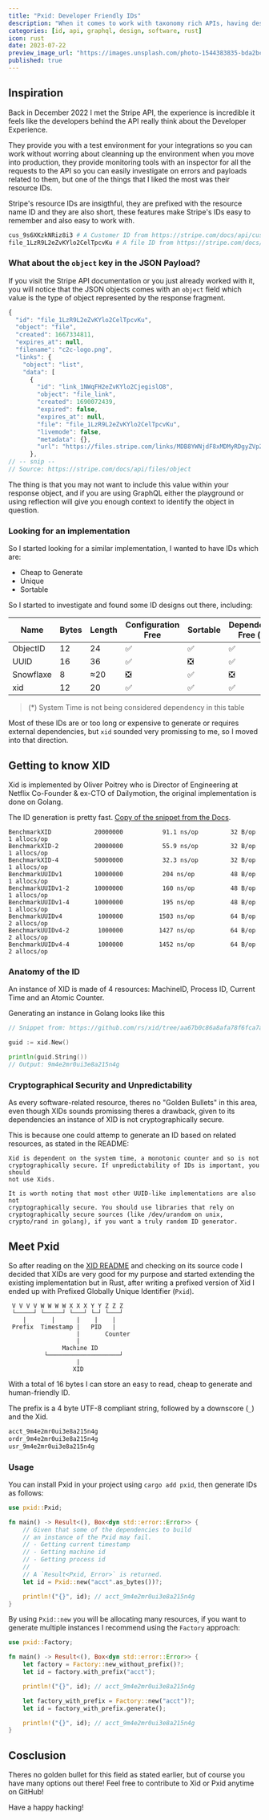```yaml
---
title: "Pxid: Developer Friendly IDs"
description: "When it comes to work with taxonomy rich APIs, having descriptive IDs that prevides context about the resource in question is crucial"
categories: [id, api, graphql, design, software, rust]
icon: rust
date: 2023-07-22
preview_image_url: "https://images.unsplash.com/photo-1544383835-bda2bc66a55d?ixlib=rb-4.0.3&ixid=M3wxMjA3fDB8MHxwaG90by1wYWdlfHx8fGVufDB8fHx8fA%3D%3D&auto=format&fit=crop&w=2272&q=1"
published: true
---
```


## Inspiration

Back in December 2022 I met the Stripe API, the experience is incredible it
feels like the developers behind the API really think about the Developer
Experience.

They provide you with a test environment for your integrations so you can work
without worring about cleanning up the environment when you move into production,
they provide monitoring tools with an inspector for all the requests to the API
so you can easily investigate on errors and payloads related to them, but one
of the things that I liked the most was their resource IDs.

Stripe's resource IDs are insigthful, they are prefixed with the resource name
ID and they are also short, these features make Stripe's IDs easy to remember
and also easy to work with.

```bash
cus_9s6XKzkNRiz8i3 # A Customer ID from https://stripe.com/docs/api/customers
file_1LzR9L2eZvKYlo2CelTpcvKu # A file ID from https://stripe.com/docs/api/files
```

### What about the `object` key in the JSON Payload?

If you visit the Stripe API documentation or you just already worked with it,
you will notice that the JSON objects comes with an `object` field which value
is the type of object represented by the response fragment.

```js
{
  "id": "file_1LzR9L2eZvKYlo2CelTpcvKu",
  "object": "file",
  "created": 1667334811,
  "expires_at": null,
  "filename": "c2c-logo.png",
  "links": {
    "object": "list",
    "data": [
      {
        "id": "link_1NWqFH2eZvKYlo2CjegislO8",
        "object": "file_link",
        "created": 1690072439,
        "expired": false,
        "expires_at": null,
        "file": "file_1LzR9L2eZvKYlo2CelTpcvKu",
        "livemode": false,
        "metadata": {},
        "url": "https://files.stripe.com/links/MDB8YWNjdF8xMDMyRDgyZVp2S1lsbzJDfGZsX3Rlc3RfVzVXajVISGh0UEYwSTdMdno2Zjd5OTQx006747U4IB"
      },
// -- snip --
// Source: https://stripe.com/docs/api/files/object
```

The thing is that you may not want to include this value within your response
object, and if you are using GraphQL either the playground or using reflection
will give you enough context to identify the object in question.

### Looking for an implementation

So I started looking for a similar implementation, I wanted to have IDs which
are:

- Cheap to Generate
- Unique
- Sortable

So I started to investigate and found some ID designs out there, including:

| Name | Bytes | Length | Configuration Free | Sortable | Dependency Free (*) |
| --- | --- | --- | --- | --- | --- |
| ObjectID | 12 | 24 | ✅ | ✅ | ✅ |
| UUID | 16 | 36 | ✅ | ❎ | ✅ |
| Snowflaxe | 8 | ≈20 | ❎ | ✅ | ❎ |
| xid | 12 | 20 | ✅ | ✅ | ✅ |

> (*) System Time is not being considered dependency in this table

Most of these IDs are or too long or expensive to generate or requires
external dependencies, but `xid` sounded very promissing to me, so I moved into
that direction.

## Getting to know XID

Xid is implemented by Oliver Poitrey who is Director of Engineering at Netflix
Co-Founder & ex-CTO of Dailymotion, the original implementation is done on
Golang.

The ID generation is pretty fast. [Copy of the snippet from the Docs][1].

```
BenchmarkXID        	20000000	       91.1 ns/op	      32 B/op	       1 allocs/op
BenchmarkXID-2      	20000000	       55.9 ns/op	      32 B/op	       1 allocs/op
BenchmarkXID-4      	50000000	       32.3 ns/op	      32 B/op	       1 allocs/op
BenchmarkUUIDv1     	10000000	       204 ns/op	      48 B/op	       1 allocs/op
BenchmarkUUIDv1-2   	10000000	       160 ns/op	      48 B/op	       1 allocs/op
BenchmarkUUIDv1-4   	10000000	       195 ns/op	      48 B/op	       1 allocs/op
BenchmarkUUIDv4     	 1000000	      1503 ns/op	      64 B/op	       2 allocs/op
BenchmarkUUIDv4-2   	 1000000	      1427 ns/op	      64 B/op	       2 allocs/op
BenchmarkUUIDv4-4   	 1000000	      1452 ns/op	      64 B/op	       2 allocs/op
```

### Anatomy of the ID

An instance of XID is made of 4 resources: MachineID, Process ID, Current Time
and an Atomic Counter.

Generating an instance in Golang looks like this

```go
// Snippet from: https://github.com/rs/xid/tree/aa67b0c86a8afa78f6fca7a3111d33fef696f90f#usage

guid := xid.New()

println(guid.String())
// Output: 9m4e2mr0ui3e8a215n4g
```

### Cryptographical Security and Unpredictability

As every software-related resource, theres no "Golden Bullets" in this area,
even though XIDs sounds promissing theres a drawback, given to its dependencies
an instance of XID is not cryptographically secure.

This is because one could attemp to generate an ID based on related resources,
as stated in the README:

```
Xid is dependent on the system time, a monotonic counter and so is not
cryptographically secure. If unpredictability of IDs is important, you should
not use Xids.

It is worth noting that most other UUID-like implementations are also not
cryptographically secure. You should use libraries that rely on
cryptographically secure sources (like /dev/urandom on unix,
crypto/rand in golang), if you want a truly random ID generator.
```

## Meet Pxid

So after reading on the [XID README][2] and checking on its source code I decided
that XIDs are very good for my purpose and started extending the existing
implementation but in Rust, after writing a prefixed version of Xid I ended up
with Prefixed Globally Unique Identifier (`Pxid`).

```
 V V V V W W W W X X X Y Y Z Z Z
 └─────┘ └─────┘ └───┘ └─┘ └───┘
    |       |      |    |    |
 Prefix  Timestamp |   PID   |
                   |       Counter
                   |
               Machine ID
          └────────────────────┘
                   |
                  XID
```

With a total of 16 bytes I can store an easy to read, cheap to generate and
human-friendly ID.

The prefix is a 4 byte UTF-8 compliant string, followed by a downscore (`_`) and
the Xid.

```txt
acct_9m4e2mr0ui3e8a215n4g
ordr_9m4e2mr0ui3e8a215n4g
usr_9m4e2mr0ui3e8a215n4g
```

### Usage

You can install Pxid in your project using `cargo add pxid`, then generate IDs
as follows:

```rust
use pxid::Pxid;

fn main() -> Result<(), Box<dyn std::error::Error>> {
    // Given that some of the dependencies to build
    // an instance of the Pxid may fail.
    // - Getting current timestamp
    // - Getting machine id
    // - Getting process id
    //
    // A `Result<Pxid, Error>` is returned.
    let id = Pxid::new("acct".as_bytes())?;

    println!("{}", id); // acct_9m4e2mr0ui3e8a215n4g
}
```

By using `Pxid::new` you will be allocating many resources, if you want to
generate multiple instances I recommend using the `Factory` approach:

```rust
use pxid::Factory;

fn main() -> Result<(), Box<dyn std::error::Error>> {
    let factory = Factory::new_without_prefix()?;
    let id = factory.with_prefix("acct");

    println!("{}", id); // acct_9m4e2mr0ui3e8a215n4g

    let factory_with_prefix = Factory::new("acct")?;
    let id = factory_with_prefix.generate();

    println!("{}", id); // acct_9m4e2mr0ui3e8a215n4g
}
```

## Cosclusion

Theres no golden bullet for this field as stated earlier, but of course you have
many options out there! Feel free to contribute to Xid or Pxid anytime on GitHub!

Have a happy hacking!

[1]: https://github.com/rs/xid/tree/aa67b0c86a8afa78f6fca7a3111d33fef696f90f#benchmark
[2]: https://github.com/rs/xid/blob/aa67b0c86a8afa78f6fca7a3111d33fef696f90f/README.md
